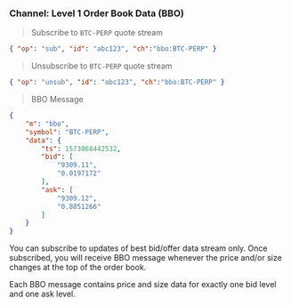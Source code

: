 ### Channel: Level 1 Order Book Data (BBO)

> Subscribe to `BTC-PERP` quote stream

```json
{ "op": "sub", "id": "abc123", "ch":"bbo:BTC-PERP" }
```

> Unsubscribe to `BTC-PERP` quote stream

```json
{ "op": "unsub", "id": "abc123", "ch":"bbo:BTC-PERP" }
```

> BBO Message 

```json
{
    "m": "bbo",
    "symbol": "BTC-PERP",
    "data": {
        "ts": 1573068442532,
        "bid": [
            "9309.11",
            "0.0197172"
        ],
        "ask": [
            "9309.12",
            "0.8851266"
        ]
    }
}
```

You can subscribe to updates of best bid/offer data stream only. Once subscribed, you will receive BBO message whenever 
the price and/or size changes at the top of the order book. 

Each BBO message contains price and size data for exactly one bid level and one ask level. 
